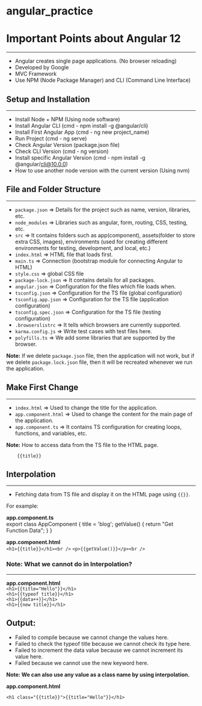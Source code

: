 # angular_practice

# Important Points about Angular 12
---------------------------------

- Angular creates single page applications. (No browser reloading)
- Developed by Google
- MVC Framework
- Use NPM (Node Package Manager) and CLI (Command Line Interface)

## Setup and Installation
----------------------

- Install Node + NPM (Using node software)
- Install Angular CLI (cmd - npm install -g @angular/cli)
- Install First Angular App (cmd - ng new project_name)
- Run Project (cmd - ng serve)
- Check Angular Version (package.json file)
- Check CLI Version (cmd - ng version)
- Install specific Angular Version (cmd - npm install -g @angular/cli@10.0.0)
- How to use another node version with the current version (Using nvm)

## File and Folder Structure
-------------------------

- `package.json` => Details for the project such as name, version, libraries, etc.
- `node_modules` => Libraries such as angular, form, routing, CSS, testing, etc.
- `src` => It contains folders such as app(component), assets(folder to store extra CSS, images), 
		 environments (used for creating different environments for testing, development, and local, etc.)
- `index.html` => HTML file that loads first.
- `main.ts` => Connection (bootstrap module for connecting Angular to HTML)
- `style.css` => global CSS file
- `package-lock.json` => It contains details for all packages.
- `angular.json` => Configuration for the files which file loads when.
- `tsconfig.json` => Configuration for the TS file (global configuration)
- `tsconfig.app.json` => Configuration for the TS file (application configuration)
- `tsconfig.spec.json` => Configuration for the TS file (testing configuration)
- `.browserslistrc` => It tells which browsers are currently supported.
- `karma.config.js` => Write test cases with test files here.
- `polyfills.ts` => We add some libraries that are supported by the browser.

**Note:** If we delete `package.json` file, then the application will not work, but if we delete `package.lock.json` file,
	   then it will be recreated whenever we run the application.
	   
## Make First Change
-----------------

- `index.html` => Used to change the title for the application.
- `app.component.html` => Used to change the content for the main page of the application.
- `app.component.ts` => It contains TS configuration for creating loops, functions, and variables, etc.

**Note:** How to access data from the TS file to the HTML page. 

		{{title}}
		
## Interpolation
-------------

- Fetching data from TS file and display it on the HTML page using `{{}}`.

For example:

**app.component.ts**
<br />
export class AppComponent {
  title = 'blog';
  getValue() {
    return "Get Function Data";
  }
}

**app.component.html**
<br />
```<h1>{{title}}</h1><br />```
```<p>{{getValue()}}</p><br />```

### Note: What we cannot do in Interpolation?
-----------------------------------------

**app.component.html**
<br />
```<h1>{{title="Hello"}}</h1>```<br />
```<h1>{{typeof title}}</h1>```<br />
```<h1>{{data++}}</h1>```<br />
```<h1>{{new title}}</h1>```<br />

## Output:

- Failed to compile because we cannot change the values here.
- Failed to check the typeof title because we cannot check its type here.
- Failed to increment the data value because we cannot increment its value here.
- Failed because we cannot use the new keyword here.

**Note: We can also use any value as a class name by using interpolation.**

**app.component.html**

```<h1 class="{{title}}">{{title="Hello"}}</h1>```
